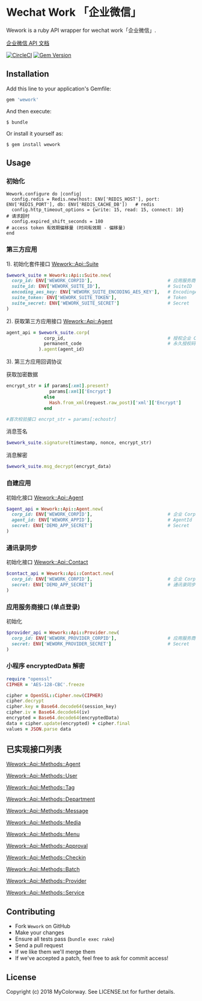 # Wechat Work 「企业微信」

Wework is a ruby API wrapper for wechat work「企业微信」.

[企业微信 API 文档](https://work.weixin.qq.com/api/doc)

[![CircleCI](https://circleci.com/gh/mycolorway/wework/tree/suite.svg?style=svg)](https://circleci.com/gh/mycolorway/wework/tree/suite)   [![Gem Version](https://badge.fury.io/rb/wework.svg)](https://badge.fury.io/rb/wework)

## Installation

Add this line to your application's Gemfile:

```ruby
gem 'wework'
```

And then execute:

    $ bundle

Or install it yourself as:

    $ gem install wework

## Usage

### 初始化

```
Wework.configure do |config|
  config.redis = Redis.new(host: ENV['REDIS_HOST'], port: ENV['REDIS_PORT'], db: ENV['REDIS_CACHE_DB'])   # redis
  config.http_timeout_options = {write: 15, read: 15, connect: 10}                                        # 请求超时
  config.expired_shift_seconds = 180                                                                      # access token 有效期偏移量 (时间有效期 - 偏移量)
end
```

### 第三方应用

1). 初始化套件接口 [Wework::Api::Suite](https://github.com/mycolorway/wework/blob/master/lib/wework/api/suite.rb)

```ruby
$wework_suite = Wework::Api::Suite.new(
  corp_id: ENV['WEWORK_CORPID'],                            # 应用服务商 CorpID
  suite_id: ENV['WEWORK_SUITE_ID'],                         # SuiteID
  encoding_aes_key: ENV['WEWORK_SUITE_ENCODING_AES_KEY'],   # EncodingAESKey
  suite_token: ENV['WEWORK_SUITE_TOKEN'],                   # Token
  suite_secret: ENV['WEWORK_SUITE_SECRET']                  # Secret
)
```


2). 获取第三方应用接口 [Wework::Api::Agent](https://github.com/mycolorway/wework/blob/master/lib/wework/api/agent.rb)

```ruby
agent_api = $wework_suite.corp(
              corp_id,                                      # 授权企业 CorpID
              permanent_code                                # 永久授权码
            ).agent(agent_id)
```

3). 第三方应用回调协议

获取加密数据

```ruby
encrypt_str = if params[:xml].present?
                params[:xml]['Encrypt']
              else
                Hash.from_xml(request.raw_post)['xml']['Encrypt']
              end

#首次校验接口 encrpt_str = params[:echostr]
```

消息签名

```ruby
$wework_suite.signature(timestamp, nonce, encrypt_str)
```

 消息解密

 ```ruby
 $wework_suite.msg_decrypt(encrypt_data)
 ```


### 自建应用

初始化接口 [Wework::Api::Agent](https://github.com/mycolorway/wework/blob/master/lib/wework/api/agent.rb)

``` ruby
$agent_api = Wework::Api::Agent.new(
  corp_id: ENV['WEWORK_CORPID'],                            # 企业 CorpID
  agent_id: ENV['WEWORK_APPID'],                            # AgentId
  secret: ENV['DEMO_APP_SECRET']                            # Secret
)
```

### 通讯录同步

初始化接口 [Wework::Api::Contact](https://github.com/mycolorway/wework/blob/master/lib/wework/api/contact.rb)

``` ruby
$contact_api = Wework::Api::Contact.new(
  corp_id: ENV['WEWORK_CORPID'],                            # 企业 CorpID
  secret: ENV['DEMO_APP_SECRET']                            # 通讯录同步 Secret
)
```

### 应用服务商接口 (单点登录)

初始化

``` ruby
$provider_api = Wework::Api::Provider.new(
  corp_id: ENV['WEWORK_PROVIDER_CORPID'],                   # 应用服务商 CorpID
  secret: ENV['WEWORK_PROVIDER_SECRET']                     # Secret
)
```

### 小程序 encryptedData 解密

```ruby
require "openssl"
CIPHER = 'AES-128-CBC'.freeze

cipher = OpenSSL::Cipher.new(CIPHER)
cipher.decrypt
cipher.key = Base64.decode64(session_key)
cipher.iv = Base64.decode64(iv)
encrypted = Base64.decode64(encryptedData)
data = cipher.update(encrypted) + cipher.final
values = JSON.parse data
```


## 已实现接口列表

[Wework::Api::Methods::Agent](https://github.com/mycolorway/wework/blob/master/lib/wework/api/methods/agent.rb)

[Wework::Api::Methods::User](https://github.com/mycolorway/wework/blob/master/lib/wework/api/methods/user.rb)

[Wework::Api::Methods::Tag](https://github.com/mycolorway/wework/blob/master/lib/wework/api/methods/tag.rb)

[Wework::Api::Methods::Department](https://github.com/mycolorway/wework/blob/master/lib/wework/api/methods/department.rb)

[Wework::Api::Methods::Message](https://github.com/mycolorway/wework/blob/master/lib/wework/api/methods/message.rb)

[Wework::Api::Methods::Media](https://github.com/mycolorway/wework/blob/master/lib/wework/api/methods/media.rb)

[Wework::Api::Methods::Menu](https://github.com/mycolorway/wework/blob/master/lib/wework/api/methods/menu.rb)

[Wework::Api::Methods::Approval](https://github.com/mycolorway/wework/blob/master/lib/wework/api/methods/approval.rb)

[Wework::Api::Methods::Checkin](https://github.com/mycolorway/wework/blob/master/lib/wework/api/methods/checkin.rb)

[Wework::Api::Methods::Batch](https://github.com/mycolorway/wework/blob/master/lib/wework/api/methods/batch.rb)

[Wework::Api::Methods::Provider](https://github.com/mycolorway/wework/blob/master/lib/wework/api/methods/provider.rb)

[Wework::Api::Methods::Service](https://github.com/mycolorway/wework/blob/master/lib/wework/api/methods/service.rb)


## Contributing

* Fork `Wework` on GitHub
* Make your changes
* Ensure all tests pass (`bundle exec rake`)
* Send a pull request
* If we like them we'll merge them
* If we've accepted a patch, feel free to ask for commit access!

## License

Copyright (c) 2018 MyColorway. See LICENSE.txt for further details.

